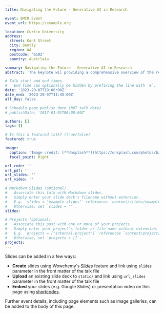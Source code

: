 ```yaml
---
title: Navigating the Future - Generative AI in Research

event: EMCR Event
event_url: https://example.org

location: Curtin University
address:
  street: Kent Street
  city: Bently
  region: WA
  postcode: '6102'
  country: Austrlaia

summary: Navigating the Future - Generative AI in Research
abstract: 'The keynote wil providing a comprehensive overview of the remarkable potential of Generative AI and its transformative influence in the realm of academic research. The keynote will delve into the technicalities of Generative AI, its practical applications, and the ethical considerations required in its usage.'

# Talk start and end times.
#   End time can optionally be hidden by prefixing the line with `#`.
date: '2023-20-07T10:00:00Z'
date_end: '2023-20-07T11:45:00Z'
all_day: false

# Schedule page publish date (NOT talk date).
# publishDate: '2017-01-01T00:00:00Z'

authors: []
tags: []

# Is this a featured talk? (true/false)
featured: true

image:
  caption: 'Image credit: [**Unsplash**](https://unsplash.com/photos/bzdhc5b3Bxs)'
  focal_point: Right

url_code: ''
url_pdf: ''
url_slides: ''
url_video: ''

# Markdown Slides (optional).
#   Associate this talk with Markdown slides.
#   Simply enter your slide deck's filename without extension.
#   E.g. `slides = "example-slides"` references `content/slides/example-slides.md`.
#   Otherwise, set `slides = ""`.
slides:

# Projects (optional).
#   Associate this post with one or more of your projects.
#   Simply enter your project's folder or file name without extension.
#   E.g. `projects = ["internal-project"]` references `content/project/deep-learning/index.md`.
#   Otherwise, set `projects = []`.
projects:
---
```


Slides can be added in a few ways:

- **Create** slides using Wowchemy's [_Slides_](https://wowchemy.com/docs/managing-content/#create-slides) feature and link using `slides` parameter in the front matter of the talk file
- **Upload** an existing slide deck to `static/` and link using `url_slides` parameter in the front matter of the talk file
- **Embed** your slides (e.g. Google Slides) or presentation video on this page using [shortcodes](https://wowchemy.com/docs/writing-markdown-latex/).

Further event details, including page elements such as image galleries, can be added to the body of this page.
